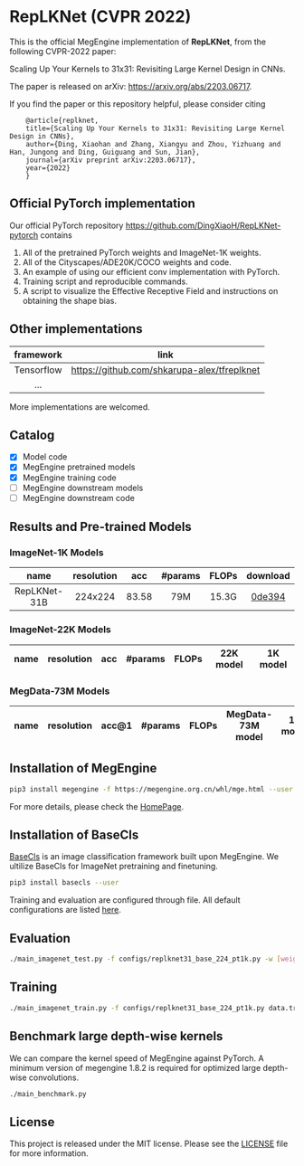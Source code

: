 # RepLKNet (CVPR 2022)

This is the official MegEngine implementation of **RepLKNet**, from the following CVPR-2022 paper:

Scaling Up Your Kernels to 31x31: Revisiting Large Kernel Design in CNNs.

The paper is released on arXiv: https://arxiv.org/abs/2203.06717.

If you find the paper or this repository helpful, please consider citing

        @article{replknet,
        title={Scaling Up Your Kernels to 31x31: Revisiting Large Kernel Design in CNNs},
        author={Ding, Xiaohan and Zhang, Xiangyu and Zhou, Yizhuang and Han, Jungong and Ding, Guiguang and Sun, Jian},
        journal={arXiv preprint arXiv:2203.06717},
        year={2022}
        }

## Official PyTorch implementation

Our official PyTorch repository https://github.com/DingXiaoH/RepLKNet-pytorch contains

1. All of the pretrained PyTorch weights and ImageNet-1K weights.
2. All of the Cityscapes/ADE20K/COCO weights and code.
3. An example of using our efficient conv implementation with PyTorch.
4. Training script and reproducible commands.
5. A script to visualize the Effective Receptive Field and instructions on obtaining the shape bias.

## Other implementations

| framework | link |
|:---:|:---:|
|Tensorflow|https://github.com/shkarupa-alex/tfreplknet|
| ... | |

More implementations are welcomed.

## Catalog
- [x] Model code
- [x] MegEngine pretrained models
- [x] MegEngine training code
- [ ] MegEngine downstream models
- [ ] MegEngine downstream code

<!-- ✅ ⬜️  -->

## Results and Pre-trained Models

### ImageNet-1K Models

| name | resolution |acc | #params | FLOPs | download |
|:---:|:---:|:---:|:---:| :---:|:---:|
| RepLKNet-31B | 224x224 | 83.58 | 79M | 15.3G | [0de394](https://data.megengine.org.cn/research/replknet/replknet31_base_224_pt1k_basecls.pkl) |


### ImageNet-22K Models

| name | resolution |acc | #params | FLOPs | 22K model | 1K model |
|:---:|:---:|:---:|:---:| :---:| :---:|:---:|



### MegData-73M Models
| name | resolution |acc@1 | #params | FLOPs | MegData-73M model | 1K model |
|:---:|:---:|:---:|:---:| :---:| :---:|:---:|


## Installation of MegEngine
```bash
pip3 install megengine -f https://megengine.org.cn/whl/mge.html --user
```
For more details, please check the [HomePage](https://github.com/MegEngine/MegEngine).

## Installation of BaseCls

[BaseCls](https://github.com/megvii-research/basecls) is an image classification framework built upon MegEngine.
We ultilize BaseCls for ImageNet pretraining and finetuning.

```bash
pip3 install basecls --user
```

Training and evaluation are configured through file. All default configurations are listed [here](https://github.com/megvii-research/basecls/blob/main/basecls/configs/base_cfg.py).

## Evaluation
```bash
./main_imagenet_test.py -f configs/replknet31_base_224_pt1k.py -w [weights] batch_size 64 data.val_path /path/to/imagenet/val
```

## Training
```bash
./main_imagenet_train.py -f configs/replknet31_base_224_pt1k.py data.train_path /path/to/imagenet/train data.val_path /path/to/imagenet/val
```

## Benchmark large depth-wise kernels

We can compare the kernel speed of MegEngine against PyTorch. A minimum version of megengine 1.8.2 is required for
optimized large depth-wise convolutions.

```bash
./main_benchmark.py
```

## License
This project is released under the MIT license. Please see the [LICENSE](LICENSE) file for more information.
